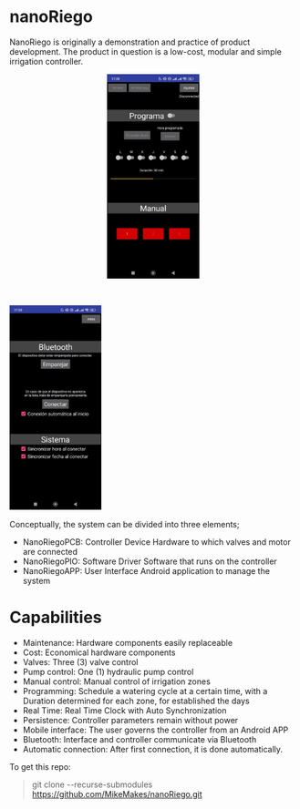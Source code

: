 # nanoRiego
NanoRiego is originally a demonstration and practice of product development. The product in question is a low-cost, modular and simple irrigation controller.

<p align="middle">
  <img src="/nanoRiegoDOC/editables/resources/gui1.jpg" width="32%">
  <pre class="tab2">        </pre>
  <img src="/nanoRiegoDOC/editables/resources/gui2.jpg" width="32%">
</p>


Conceptually, the system can be divided into three elements;
* NanoRiegoPCB: Controller Device Hardware to which valves and motor are connected 
* NanoRiegoPIO: Software Driver Software that runs on the controller 
* NanoRiegoAPP: User Interface Android application to manage the system

# Capabilities
* Maintenance: Hardware components easily replaceable
* Cost: Economical hardware components
* Valves: Three (3) valve control
* Pump control: One (1) hydraulic pump control
* Manual control: Manual control of irrigation zones
* Programming: Schedule a watering cycle at a certain time, with a Duration determined for each zone, for established the days
* Real Time: Real Time Clock with Auto Synchronization
* Persistence: Controller parameters remain without power
* Mobile interface: The user governs the controller from an Android APP
* Bluetooth: Interface and controller communicate via Bluetooth
* Automatic connection: After first connection, it is done automatically.

To get this repo:  
> git clone --recurse-submodules https://github.com/MikeMakes/nanoRiego.git
